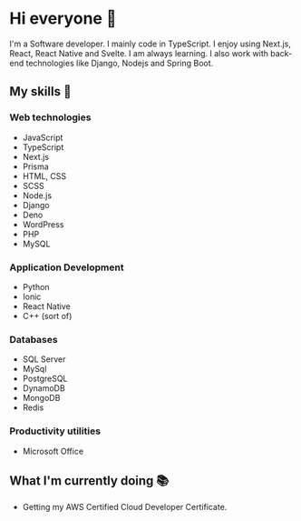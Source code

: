 # Hi everyone :wave:

I'm a Software developer.
I mainly code in TypeScript. I enjoy using Next.js, React, React Native and Svelte. I am always learning. I also work with back-end technologies like Django, Nodejs and Spring Boot.
 
## My skills 📜

### Web technologies

- JavaScript
- TypeScript
- Next.js
- Prisma
- HTML, CSS
- SCSS
- Node.js
- Django
- Deno
- WordPress
- PHP
- MySQL

### Application Development

- Python 
- Ionic
- React Native
- C++ (sort of)
  
### Databases
- SQL Server
- MySql
- PostgreSQL
- DynamoDB
- MongoDB
- Redis

### Productivity utilities

- Microsoft Office


## What I'm currently doing 📚

- Getting my AWS Certified Cloud Developer Certificate.


</details>


